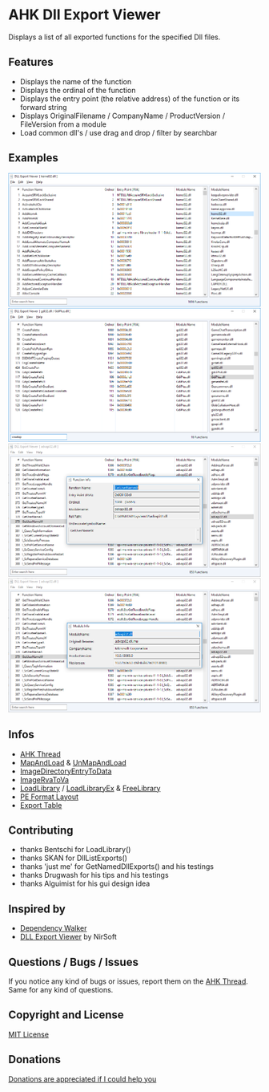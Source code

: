 # AHK Dll Export Viewer
Displays a list of all exported functions for the specified Dll files.


## Features
* Displays the name of the function
* Displays the ordinal of the function
* Displays the entry point (the relative address) of the function or its forward string
* Displays OriginalFilename / CompanyName / ProductVersion / FileVersion from a module
* Load common dll's / use drag and drop / filter by searchbar


## Examples
![DllExport](img/DllExport.png)
![DllExport](img/DllExport_2.png)
![DllExport](img/DllExport_3.png)
![DllExport](img/DllExport_4.png)


## Infos
* [AHK Thread](https://autohotkey.com/boards/viewtopic.php?t=34262)
* [MapAndLoad](https://msdn.microsoft.com/en-us/library/ms680353(v=vs.85).aspx) & [UnMapAndLoad](https://msdn.microsoft.com/en-us/library/ms681404(v=vs.85).aspx)
* [ImageDirectoryEntryToData](https://msdn.microsoft.com/en-us/library/ms680148(v=vs.85).aspx)
* [ImageRvaToVa](https://msdn.microsoft.com/en-us/library/ms680218(v=vs.85).aspx)
* [LoadLibrary](https://msdn.microsoft.com/en-us/library/ms684175(v=vs.85).aspx) / [LoadLibraryEx](https://msdn.microsoft.com/en-us/library/ms684179(v=vs.85).aspx) & [FreeLibrary](https://msdn.microsoft.com/en-us/library/ms683152(v=vs.85).aspx)
* [PE Format Layout](https://drive.google.com/file/d/0B3_wGJkuWLytbnIxY1J5WUs4MEk/view)
* [Export Table](https://win32assembly.programminghorizon.com/pe-tut7.html)


## Contributing
* thanks Bentschi for LoadLibrary()
* thanks SKAN for DllListExports()
* thanks 'just me' for GetNamedDllExports() and his testings
* thanks Drugwash for his tips and his testings
* thanks Alguimist for his gui design idea


## Inspired by
* [Dependency Walker](http://www.dependencywalker.com/)
* [DLL Export Viewer](http://www.nirsoft.net/utils/dll_export_viewer.html) by NirSoft


## Questions / Bugs / Issues
If you notice any kind of bugs or issues, report them on the [AHK Thread](https://autohotkey.com/boards/viewtopic.php?t=34262). Same for any kind of questions.


## Copyright and License
[MIT License](LICENSE)


## Donations
[Donations are appreciated if I could help you](https://www.paypal.me/smithz)